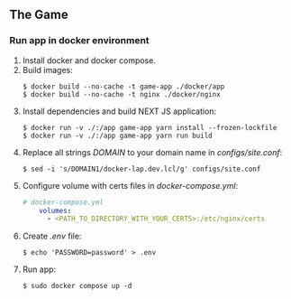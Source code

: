 ## The Game

### Run app in docker environment
1. Install docker and docker compose.
2. Build images:
    ```shell
    $ docker build --no-cache -t game-app ./docker/app
    $ docker build --no-cache -t nginx ./docker/nginx
    ```
3. Install dependencies and build NEXT JS application:
    ```shell
    $ docker run -v ./:/app game-app yarn install --frozen-lockfile
    $ docker run -v ./:/app game-app yarn run build
    ```
4. Replace all strings _DOMAIN_ to your domain name in _configs/site.conf_:
    ```shell
    $ sed -i 's/DOMAIN1/docker-lap.dev.lcl/g' configs/site.conf
    ```
5. Configure volume with certs files in _docker-compose.yml_:
    ```yaml
   # docker-compose.yml
        volumes:
          - <PATH_TO_DIRECTORY_WITH_YOUR_CERTS>:/etc/nginx/certs
    ```
6. Create _.env_ file:
    ```shell
    $ echo 'PASSWORD=password' > .env
    ```
7. Run app:
    ```shell
    $ sudo docker compose up -d
    ```